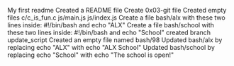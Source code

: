 My first readme
Created a README file
Create 0x03-git file
Created empty files
c/c_is_fun.c
js/main.js
js/index.js
Create a file bash/alx with these two lines inside: #!/bin/bash and echo "ALX"
Create a file bash/school with these two lines inside: #!/bin/bash and echo "School"
created branch update_script
Created an empty file named bash/98
Updated bash/alx by replacing echo "ALX" with echo "ALX School"
Updated bash/school by replacing echo "School" with echo "The school is open!"
